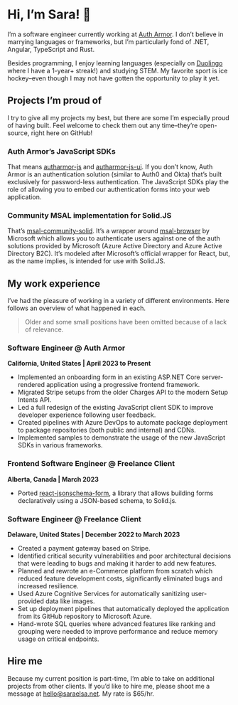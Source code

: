 # Hi, I’m Sara! 👋 
I’m a software engineer currently working at [Auth Armor](https://autharmor.com/).  I don’t believe in marrying languages or frameworks, but I’m particularly fond of .NET, Angular, TypeScript and Rust.

Besides programming, I enjoy learning languages (especially on [Duolingo](https://www.duolingo.com/profile/saraelsaz) where I have a 1-year+ streak!) and studying STEM. My favorite sport is ice hockey–even though I may not have gotten the opportunity to play it yet.

## Projects I’m proud of
I try to give all my projects my best, but there are some I’m especially proud of having built. Feel welcome to check them out any time–they’re open-source, right here on GitHub!

### Auth Armor’s JavaScript SDKs
That means [autharmor-js](https://github.com/AuthArmor/autharmor-js) and [autharmor-js-ui](https://github.com/AuthArmor/autharmor-js-ui). If you don’t know, Auth Armor is an authentication solution (similar to Auth0 and Okta) that’s built exclusively for password-less authentication. The JavaScript SDKs play the role of allowing you to embed our authentication forms into your web application.

### Community MSAL implementation for Solid.JS
That’s [msal-community-solid](https://github.com/saraelsa/msal-community-solid). It’s a wrapper around [msal-browser](https://github.com/AzureAD/microsoft-authentication-library-for-js/tree/master/lib/msal-browser) by Microsoft which allows you to authenticate users against one of the auth solutions provided by Microsoft (Azure Active Directory and Azure Active Directory B2C). It’s modeled after Microsoft’s official wrapper for React, but, as the name implies, is intended for use with Solid.JS.

## My work experience
I’ve had the pleasure of working in a variety of different environments. Here follows an overview of what happened in each.

> Older and some small positions have been omitted because of a lack of relevance.  

### Software Engineer @ Auth Armor
**California, United States | April 2023 to Present**
* Implemented an onboarding form in an existing ASP.NET Core server-rendered application using a progressive frontend framework.
* Migrated Stripe setups from the older Charges API to the modern Setup Intents API.
* Led a full redesign of the existing JavaScript client SDK to improve developer experience following user feedback.
* Created pipelines with Azure DevOps to automate package deployment to package repositories (both public and internal) and CDNs.
* Implemented samples to demonstrate the usage of the new JavaScript SDKs in various frameworks.

### Frontend Software Engineer @ Freelance Client
**Alberta, Canada | March 2023**
* Ported [react-jsonschema-form](https://github.com/rjsf-team/react-jsonschema-form), a library that allows building forms declaratively using a JSON-based schema, to Solid.js.

### Software Engineer @ Freelance Client
**Delaware, United States | December 2022 to March 2023**
* Created a payment gateway based on Stripe.
* Identified critical security vulnerabilities and poor architectural decisions that were leading to bugs and making it harder to add new features.
* Planned and rewrote an e-Commerce platform from scratch which reduced feature development costs, significantly eliminated bugs and increased resilience.
* Used Azure Cognitive Services for automatically sanitizing user-provided data like images.
* Set up deployment pipelines that automatically deployed the application from its GitHub repository to Microsoft Azure.
* Hand-wrote SQL queries where advanced features like ranking and grouping were needed to improve performance and reduce memory usage on critical endpoints.

## Hire me
Because my current position is part-time, I’m able to take on additional projects from other clients. If you’d like to hire me, please shoot me a message at [hello@saraelsa.net](mailto:hello@saraelsa.net). My rate is $65/hr.